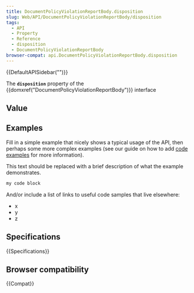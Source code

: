 ```yaml
---
title: DocumentPolicyViolationReportBody.disposition
slug: Web/API/DocumentPolicyViolationReportBody/disposition
tags:
  - API
  - Property
  - Reference
  - disposition
  - DocumentPolicyViolationReportBody
browser-compat: api.DocumentPolicyViolationReportBody.disposition
---
```

{{DefaultAPISidebar("")}}

The **`disposition`** property of the {{domxref("DocumentPolicyViolationReportBody")}} interface 

## Value



## Examples

Fill in a simple example that nicely shows a typical usage of the API, then perhaps some more complex examples (see our guide on how to add [code examples](/en-US/docs/MDN/Contribute/Structures/Code_examples) for more information).

This text should be replaced with a brief description of what the example demonstrates.

```js
my code block
```

And/or include a list of links to useful code samples that live elsewhere:

*   x
*   y
*   z

## Specifications

{{Specifications}}

## Browser compatibility

{{Compat}}


